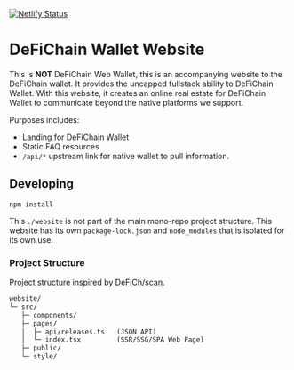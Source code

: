 [![Netlify Status](https://api.netlify.com/api/v1/badges/89c2db53-2b96-4ecf-bd0b-f8a127a09e53/deploy-status)](https://app.netlify.com/sites/wallet-defichain/deploys)

# DeFiChain Wallet Website

This is **NOT** DeFiChain Web Wallet, this is an accompanying website to the DeFiChain wallet. It provides the uncapped
fullstack ability to DeFiChain Wallet. With this website, it creates an online real estate for DeFiChain Wallet to
communicate beyond the native platforms we support.

Purposes includes:

- Landing for DeFiChain Wallet
- Static FAQ resources
- `/api/*` upstream link for native wallet to pull information.

## Developing

```shell
npm install
```

This `./website` is not part of the main mono-repo project structure. This website has its own `package-lock.json`
and `node_modules` that is isolated for its own use.

### Project Structure

Project structure inspired by [DeFiCh/scan](https://github.com/defich/scan).

```txt
website/
└─ src/
   ├─ components/
   ├─ pages/
   │  ├─ api/releases.ts   (JSON API)
   │  └─ index.tsx         (SSR/SSG/SPA Web Page)
   ├─ public/
   └─ style/
```

